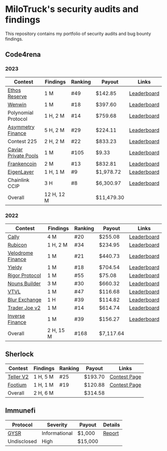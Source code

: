 # MiloTruck's security audits and findings

This repository contains my portfolio of security audits and bug bounty findings.

## Code4rena

### 2023
| Contest | Findings | Ranking | Payout | Links |
| - | - | - | - | - |
| [Ethos Reserve](/code4rena/2023-02-ethos.md) | 1 M | #49 | $142.85 | [Leaderboard](https://code4rena.com/contests/2023-02-ethos-reserve-contest) |
| [Wenwin](/code4rena/2023-03-wenwin.md) | 1 M | #18 | $397.60 | [Leaderboard](https://code4rena.com/contests/2023-03-wenwin-contest) |
| Polynomial Protocol | 1 H, 2 M | #14 | $759.68 | [Leaderboard](https://code4rena.com/contests/2023-03-polynomial-protocol-contest) |
| [Asymmetry Finance](/code4rena/2023-03-asymmetry.md) | 5 H, 2 M | #29 | $224.11 | [Leaderboard](https://code4rena.com/contests/2023-03-asymmetry-contest) |
| Contest 225 | 2 H, 2 M | #22 | $833.23 | [Leaderboard](https://code4rena.com/contests/2023-03-contest-225-contest) |
| [Caviar Private Pools](/code4rena/2023-04-caviar.md) | 1 M | #105 | $9.33 | [Leaderboard](https://code4rena.com/contests/2023-04-caviar-private-pools) |
| [Frankencoin](/code4rena/2023-04-frankencoin.md) | 2 M | #13 | $832.81 | [Leaderboard](https://code4rena.com/contests/2023-04-frankencoin) |
| [EigenLayer](/code4rena/2023-04-eigenlayer.md) | 1 H, 1 M | #9 | $1,978.72 | [Leaderboard](https://code4rena.com/contests/2023-04-eigenlayer-contest) |
| Chainlink CCIP | 3 H | #8 | $6,300.97 | [Leaderboard](https://code4rena.com/contests/2023-05-chainlink-cross-chain-services-ccip-and-arm-network) |
| Overall | 12 H, 12 M |  | $11,479.30 |  |

### 2022
| Contest | Findings | Ranking | Payout | Links |
| - | - | - | - | - |
| [Cally](/code4rena/2022-05-cally.md) | 4 M | #20 | $255.08 | [Leaderboard](https://code4rena.com/contests/2022-05-cally-contest) |
| [Rubicon](/code4rena/2022-05-rubicon.md) | 1 H, 2 M | #34 | $234.95 | [Leaderboard](https://code4rena.com/contests/2022-05-rubicon-contest) |
| [Velodrome Finance](/code4rena/2022-05-velodrome.md) | 1 M | #21 | $440.73 | [Leaderboard](https://code4rena.com/contests/2022-05-velodrome-finance-contest) |
| [Yieldy](/code4rena/2022-06-yieldy.md) | 1 M | #18 | $704.54 | [Leaderboard](https://code4rena.com/contests/2022-06-yieldy-contest) |
| [Rigor Protocol](/code4rena/2022-08-rigor.md) | 1 M | #55 | $75.08 | [Leaderboard](https://code4rena.com/contests/2022-08-rigor-protocol-contest) |
| [Nouns Builder](/code4rena/2022-09-nouns-builder.md) | 3 M | #30 | $660.32 | [Leaderboard](https://code4rena.com/contests/2022-09-nouns-builder-contest) |
| [VTVL](/code4rena/2022-09-vtvl.md) | 1 M | #47 | $116.68 | [Leaderboard](https://code4rena.com/contests/2022-09-vtvl-contest) |
| [Blur Exchange](/code4rena/2022-10-blur.md) | 1 H | #39 | $114.82 | [Leaderboard](https://code4rena.com/contests/2022-10-blur-exchange-contest)
| [Trader Joe v2](/code4rena/2022-10-traderjoe.md) | 1 M | #14 | $614.74 | [Leaderboard](https://code4rena.com/contests/2022-10-trader-joe-v2-contest) |
| [Inverse Finance](/code4rena/2022-10-inverse.md) | 1 M | #39 | $156.27 | [Leaderboard](https://code4rena.com/contests/2022-10-inverse-finance-contest) |
| Overall | 2 H, 15 M | #168 | $7,117.64 |  |

## Sherlock

| Contest | Findings | Ranking | Payout | Links |
| - | - | - | - | - |
| [Teller V2](/sherlock/2023-03-teller.md) | 1 H, 5 M | #25 | $193.70 | [Contest Page](https://app.sherlock.xyz/audits/contests/62) |
| [Footium](/sherlock/2023-04-footium.md) | 1 H, 1 M | #19 | $120.88 | [Contest Page](https://app.sherlock.xyz/audits/contests/71) |
| Overall | 2 H, 6 M | | $314.58 |  |

## Immunefi

| Protocol | Severity | Payout | Details |
| - | - | - | - |
| [GYSR](https://immunefi.com/bounty/gysr/) | Informational | $1,000 | [Report](/immunefi/gysr-I-01.md) |
| Undisclosed | High | $15,000 |  |
